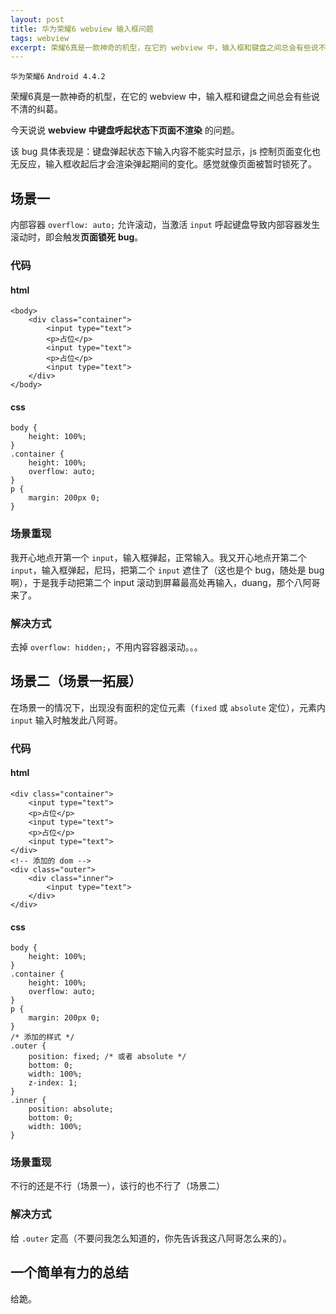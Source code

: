 ```yaml
---
layout: post
title: 华为荣耀6 webview 输入框问题
tags: webview
excerpt: 荣耀6真是一款神奇的机型，在它的 webview 中，输入框和键盘之间总会有些说不清的纠葛。
---
```


`华为荣耀6` `Android 4.4.2`

荣耀6真是一款神奇的机型，在它的 webview 中，输入框和键盘之间总会有些说不清的纠葛。

今天说说 **webview** **中键盘呼起状态下页面不渲染** 的问题。

该 bug 具体表现是：键盘弹起状态下输入内容不能实时显示，js 控制页面变化也无反应，输入框收起后才会渲染弹起期间的变化。感觉就像页面被暂时锁死了。

## 场景一

内部容器 `overflow: auto;` 允许滚动，当激活 `input` 呼起键盘导致内部容器发生滚动时，即会触发**页面锁死** **bug**。

### 代码

#### html

<pre class="html"><code>&lt;body&gt;
    &lt;div class="container"&gt;
        &lt;input type="text"&gt;
        &lt;p&gt;占位&lt;/p&gt;
        &lt;input type="text"&gt;
        &lt;p&gt;占位&lt;/p&gt;
        &lt;input type="text"&gt;
    &lt;/div&gt;
&lt;/body&gt;</code></pre>

#### css

<pre class="css"><code>body {
    height: 100%;
}
.container {
    height: 100%;
    overflow: auto;
}
p {
    margin: 200px 0;
}</code></pre>

### 场景重现

我开心地点开第一个 `input`，输入框弹起，正常输入。我又开心地点开第二个 `input`，输入框弹起，尼玛，把第二个 `input` 遮住了（这也是个 bug，随处是 bug 啊），于是我手动把第二个 input 滚动到屏幕最高处再输入，duang，那个八阿哥来了。

### 解决方式

去掉 `overflow: hidden;`，不用内容容器滚动。。。

## 场景二（场景一拓展）

在场景一的情况下，出现没有面积的定位元素（`fixed` 或 `absolute` 定位），元素内 `input` 输入时触发此八阿哥。

### 代码

#### html

<pre class="html"><code>&lt;div class="container"&gt;
    &lt;input type="text"&gt;
    &lt;p&gt;占位&lt;/p&gt;
    &lt;input type="text"&gt;
    &lt;p&gt;占位&lt;/p&gt;
    &lt;input type="text"&gt;
&lt;/div&gt;
&lt;!-- 添加的 dom --&gt;
&lt;div class="outer"&gt;
    &lt;div class="inner"&gt;
        &lt;input type="text"&gt;
    &lt;/div&gt;
&lt;/div&gt;</code></pre>

#### css

<pre class="css"><code>body {
    height: 100%;
}
.container {
    height: 100%;
    overflow: auto;
}
p {
    margin: 200px 0;
}
/* 添加的样式 */
.outer {
    position: fixed; /* 或者 absolute */
    bottom: 0;
    width: 100%;
    z-index: 1;
}
.inner {
    position: absolute;
    bottom: 0;
    width: 100%;
}</code></pre>

### 场景重现

不行的还是不行（场景一），该行的也不行了（场景二）

### 解决方式

给 `.outer` 定高（不要问我怎么知道的，你先告诉我这八阿哥怎么来的）。

## 一个简单有力的总结

给跪。
